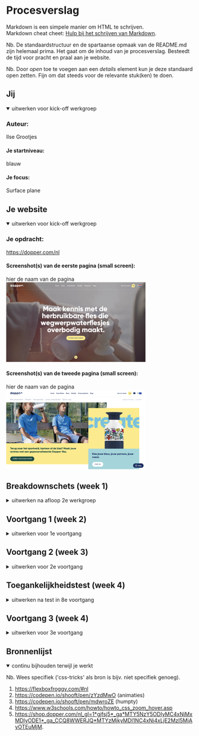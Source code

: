 # Procesverslag
Markdown is een simpele manier om HTML te schrijven.  
Markdown cheat cheet: [Hulp bij het schrijven van Markdown](https://github.com/adam-p/markdown-here/wiki/Markdown-Cheatsheet).

Nb. De standaardstructuur en de spartaanse opmaak van de README.md zijn helemaal prima. Het gaat om de inhoud van je procesverslag. Besteedt de tijd voor pracht en praal aan je website.

Nb. Door *open* toe te voegen aan een *details* element kun je deze standaard open zetten. Fijn om dat steeds voor de relevante stuk(ken) te doen.





## Jij

<details open>
<summary>uitwerken voor kick-off werkgroep</summary>

### Auteur:
Ilse Grootjes

#### Je startniveau:
blauw

#### Je focus:
Surface plane
 
</details>





## Je website

<details open>
<summary>uitwerken voor kick-off werkgroep</summary>

### Je opdracht:
https://dopper.com/nl 

#### Screenshot(s) van de eerste pagina (small screen): 
hier de naam van de pagina  
<img src="images/homepaginafoto.png" width="375px" alt="omschrijving van de pagina">

#### Screenshot(s) van de tweede pagina (small screen):
hier de naam van de pagina  
<img src="images/shoppaginafoto.png" width="375px" alt="omschrijving van de pagina">
 
</details>





## Breakdownschets (week 1)

<details>
<summary>uitwerken na afloop 2e werkgroep</summary>

### de hele pagina: 
<img src="images/breakdown1.png" width="200px" alt="breakdown van de pagina">


</details>





## Voortgang 1 (week 2)

<details>
<summary>uitwerken voor 1e voortgang</summary>

### Stand van zaken
Ik vind het moeilijk om te zien wanneer ik met flexbox of met positioneren moet werken. 


### Agenda voor meeting
samen met je groepje opstellen

Ik wilde graag weten hoe ik mijn sections het beste kon stylen. Vooral bij de 2 sections die niet onder elkaar staan.
<img src="images/moeilijkeSections.png" width="375px" alt="moeilijke sections">




### Verslag van meeting
hier na afloop snel de uitkomsten van de meeting vastleggen

- Ik weet nu hoe ik de sections moet stylen.
- Ik weet hoe ik 'prettier' kan gebruiken
- Ik moet beginnen met de header
- De header staan in de body

</details>





## Voortgang 2 (week 3)

<details>
<summary>uitwerken voor 2e voortgang</summary>

### Stand van zaken
Ik vond het moeilijk om te bepalen hoe ik nu door moest gaan. Naar mijn idee zijn de dingen die ik nu nog moet doen veel ingewikkelder dan de dingen die ik nu gedaan heb. Dus ik had tijdens de les ff een opzetje nodig haha.


### Agenda voor meeting

Ik heb deze week nog niet echt specifieke vragen. Misschien dat ik even wil kijken of de manier waar ik mijn headers neer zet.


### Verslag van meeting
hier na afloop snel de uitkomsten van de meeting vastleggen

- Ik heb geleerd hoe ik een icoon in een button kan zetten.
- Ik moet nog een keer de animatie oefeningen goed doornemen

</details>





## Toegankelijkheidstest (week 4)

<details>
<summary>uitwerken na test in 8e voortgang</summary>

### Bevindingen
Lijst met je bevindingen die in de test naar voren kwamen:

#### Kleur
De kleuren op het scherm zijn goed in contrast. Hier ben ik achter gekomen met de gele bril. Het enige wat er nog veranderd moet worden is de witte tekst op een gele achtergrond. Hierdoor is het beter te lezen

#### Titel Tekstgrootte. 
De letters zijn door 2 brillen, en bij de concentratie test niet goed te lezen. Daarvoor zouden de p'tjes en ondertitels een stukje groter kunnen.

#### Buttons 
De oplossing voor de moterieke test is lastig als je op een website veel content wilt plaatsen. Ik denk dat dat bij mij wel mee valt. De buttons kunnen misschien wat groter om de button beter te kunnen raten

</details>





## Voortgang 3 (week 4)

<details>
<summary>uitwerken voor 3e voortgang</summary>

### Stand van zaken
Ik ben best goed op weg. Ik moet alleen nog de buttons stylen, en iets animeren.


### Agenda voor meeting
samen met je groepje opstellen

Wat kan ik animeren?
Hoe werkt mn loop filmpje in de eerste section?
Hoe kan ik een makkelijke versie maken van de buttons van de site?


### Verslag van meeting
hier na afloop snel de uitkomsten van de meeting vastleggen

- Ik heb met Zaid lang gewerkt aan mijn button
- Ik weet hoe ik mn filmpje in de eerste section kan maken.

</details>







## Bronnenlijst

<details open>
<summary>continu bijhouden terwijl je werkt</summary>

Nb. Wees specifiek ('css-tricks' als bron is bijv. niet specifiek genoeg).

1. https://flexboxfroggy.com/#nl 
2. https://codepen.io/shooft/pen/zYzdMwO (animaties)
3. https://codepen.io/shooft/pen/mdwroZE (humpty)
4. https://www.w3schools.com/howto/howto_css_zoom_hover.asp 
5. https://shop.dopper.com/nl_gl=1*gjfsj5*_ga*MTY5NzY5ODIyMC4xNjMxMDIyODE1*_ga_CCQ8WWERJQ*MTYzMjkyMDI1NC4xNi4xLjE2MzI5MjAyOTEuMjM. 

</details>